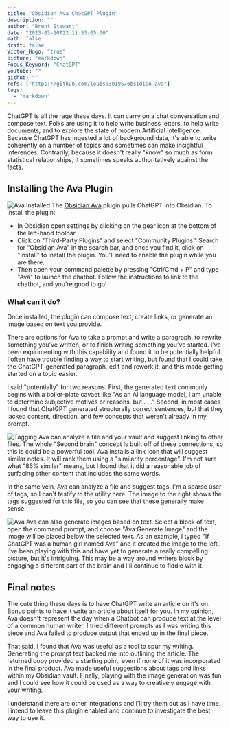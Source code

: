 ```yaml
---
title: "Obsidian Ava ChatGPT Plugin"
description: ""
author: "Brent Stewart"
date: "2023-03-10T22:11:53-05:00"
math: false
draft: false
Victor_Hugo: "true"
picture: "markdown"
Focus_Keyword: "ChatGPT"
youtube: ""
github: ""
refs: ["https://github.com/louis030195/obsidian-ava"]
tags:
  - "markdown"
---
```


ChatGPT is all the rage  these days.  It can carry on a chat conversation and compose text.  Folks are using it to help write business letters, to help write documents, and to explore the state of modern Artificial Intelligence.  Because ChatGPT has ingested a lot of background data, it's able to write coherently on a number of topics and sometimes can make insightful inferences.  Contrarily, because it doesn't really "know" so much as form statistical relationships, it sometimes speaks authoritatively against the facts.

## Installing the Ava Plugin
![Ava Installed](/230310_ava.png#center)
The [Obsidian Ava](https://github.com/louis030195/obsidian-ava) plugin pulls ChatGPT into Obsidian.  To install the plugin:
* In Obsidian  open settings by clicking on the gear icon at the bottom of the left-hand toolbar. 
* Click on "Third-Party Plugins" and select "Community Plugins." Search for "Obsidian Ava" in the search bar, and once you find it, click on "Install" to install the plugin.  You'll need to enable the plugin while you are there.
*  Then open your command palette by pressing "Ctrl/Cmd + P" and type "Ava" to launch the chatbot. Follow the instructions to link to the chatbot, and you're good to go!

### What can it do?
Once installed, the plugin can compose text, create links, or generate an image based on text you provide.

There are options for Ava to take a prompt and write a paragraph, to rewrite something you've written, or to finish writing something you've started.  I've been expirimenting with this capability and found it to be potentially helpful.  I often have trouble finding a way to start writing, but found that I could take the ChatGPT-generated paragraph, edit and rework it, and this made getting started on a topic easier.

I said "potentially" for two reasons.  First, the generated text commonly begins with a boiler-plate cavaet like "As an AI language model, I am unable to determine subjective motives or reasons, but . . ."  Second, in most cases I found that ChatGPT generated structurally correct sentences, but that they lacked content, direction, and few concepts that weren't already in my prompt.  

![Tagging](/230310_ava_tags.png#floatsmallright)
Ava can analyze a file and your vault and suggest linking to other files.  The whole "Second brain" concept is built off of these connections, so this is could be a powerful tool.  Ava installs a link icon that will suggest similar notes.  It will rank them using a "similarity percentage".  I'm not sure what "86% similar" means, but I found that it did a reasonable job of surfacing other content that includes the same words.

In the same vein, Ava can analyze a file and suggest tags.  I'm a sparse user of tags, so I can't testify to the utility here.  The image to the right shows the tags suggested for this file, so you can see that these generally make sense.  

![Ava](/If_ChatGPT_was_a_human_girl_named_Ava.jpg#floatsmallleft)
Ava can also generate images based on text.  Select a block of text, open the command prompt, and choose "Ava:Generate Image" and the image will be placed below the selected text.  As an example, I typed "If ChatGPT was a human girl named Ava" and it created the image to the left.  I've been playing with this and have yet to generate a really compelling picture, but it's intriguing.  This may be a way around writers block by engaging a different part of the brain and I'll continue to fiddle with it.

## Final notes
The cute thing these days is to have ChatGPT write an article on it's on.  Bonus points to have it write an article about itself for you.  In my opinion, Ava doesn't represent the day when a Chatbot can produce text at the level of a common human writer.  I tried different prompts as I was writing this piece and Ava failed to produce output that ended up in the final piece.

That said, I found that Ava was useful as a tool to spur my writing.  Generating the prompt text backed me into outlining the article.  The returned copy provided a starting point, even if none of it was incorporated in the final product.  Ava made useful suggestions about tags and links within my Obsidian vault.  Finally, playing with the image generation was fun and I could see how it could be used as a way to creatively engage with your writing.

I understand there are other integrations and I'll try them out as I have time.  I intend to leave this plugin enabled and continue to investigate the best way to use it.